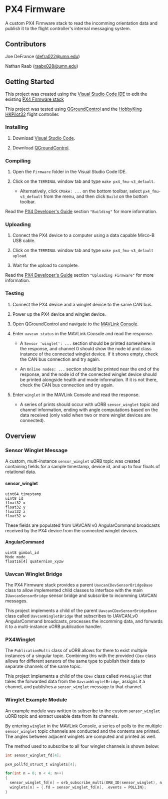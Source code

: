 # PX4 Firmware

A custom PX4 Firmware stack to read the incomming orientation data and publish it to the flight controller's internal messaging system.

## Contributors

Joe DeFrance (defra022@umn.edu)

Nathan Raab (raabx028@umn.edu)

## Getting Started

This project was created using the [Visual Studio Code IDE](https://code.visualstudio.com/) to edit the existing [PX4 Firmware stack](https://github.com/PX4/Firmware) 

This project was tested using [QGroundControl](https://docs.qgroundcontrol.com/en/getting_started/download_and_install.html) and the [HobbyKing HKPilot32](https://docs.px4.io/v1.9.0/en/flight_controller/HKPilot32.html) flight controller.

### Installing

1. Download [Visual Studio Code](https://code.visualstudio.com/).

2. Download [QGroundControl](https://docs.qgroundcontrol.com/en/getting_started/download_and_install.html).

### Compiling

1. Open the `Firmware` folder in the Visual Studio Code IDE.

2. Click on the `TERMINAL` window tab and type `make px4_fmu-v3_default`.

   * Alternatively, click `CMake: ...` on the bottom toolbar, select `px4_fmu-v3_default` from the menu, and then click `Build` on the bottom toolbar.

Read the [PX4 Developer's Guide](https://dev.px4.io/v1.9.0/en/setup/building_px4.html) section `"Building"` for more information.

### Uploading

1. Connect the PX4 device to a computer using a data capable Mirco-B USB cable.

2. Click on the `TERMINAL` window tab and type `make px4_fmu-v3_default upload`.

3. Wait for the upload to complete.

Read the [PX4 Developer's Guide](https://dev.px4.io/v1.9.0/en/setup/building_px4.html) section `"Uploading Firmware"` for more information.

### Testing

1. Connect the PX4 device and a winglet device to the same CAN bus.

2. Power up the PX4 device and winglet device.

3. Open QGroundControl and navigate to the [MAVLink Console](https://docs.qgroundcontrol.com/en/analyze_view/mavlink_console.html).

4. Enter `uavcan status` in the MAVLink Console and read the response.

    * A `Sensor 'winglet': ...` section should be printed somewhere in the response, and channel 0 should show the node id and class instance of the connected winglet device. If it shows empty, check the CAN bus connection and try again.
  
    * An `Online nodes: ...` section should be printed near the end of the response, and the node id of the connected winglet device should be printed alongside health and mode information. If it is not there, check the CAN bus connection and try again.

5. Enter `winglet` in the MAVLink Console and read the response.

    * A series of prints should occur with uORB `sensor_winglet` topic and channel information, ending with angle computations based on the data received (only valid when two or more winglet devices are connected).
    
## Overview

### Sensor Winglet Message

A custom, multi-instance `sensor_winglet` uORB topic was created containing fields for a sample timestamp, device id, and up to four floats of rotational data.

#### sensor_winglet

  ```
  uint64 timestamp
  uint8 id
  float32 x
  float32 y
  float32 z
  float32 w
  ```
    
These fields are populated from UAVCAN v0 AngularCommand broadcasts received by the PX4 device from the connected winglet devices.

#### AngularCommand

  ```
  uint8 gimbal_id
  Mode mode
  float16[4] quaternion_xyzw
  ```

### Uavcan Winglet Bridge

The PX4 Firmware stack provides a parent `UavcanCDevSensorBridgeBase` class to allow implemented child classes to interface with the main `IUavcanSensorBridge` sensor bridge and subscribe to incomming UAVCAN messages.

This project implements a child of the parent `UavcanCDevSensorBridgeBase` class called `UavcanWingletBridge` that subscribes to UAVCAN_v0 AngularCommand broadcasts, processes the incomming data, and forwards it to a multi-instance uORB publication handler.

### PX4Winglet

The `PublicationMulti` class of uORB allows for there to exist multiple instances of a singular topic. Combining this with the provided `CDev` class allows for different sensors of the same type to publish their data to separate channels of the same topic.

This project implements a child of the `CDev` class called `PX4Winglet` that takes the forwarded data from the `UavcanWingletBridge`, assigns it a channel, and publishes a `sensor_winglet` message to that channel.

### Winglet Example Module

An example module was written to subscribe to the custom `sensor_winglet` uORB topic and extract useable data from its channels.

By entering `winglet` in the MAVLink Console, a series of polls to the multiple `sensor_winglet` topic channels are conducted and the contents are printed. The angles between adjacent winglets are computed and printed as well.

The method used to subscribe to all four winglet channels is shown below:

```c
int sensor_winglet_fd[4];

px4_pollfd_struct_t winglets[4];

for(int n = 0; n < 4; n++)
{
  sensor_winglet_fd[n] = orb_subscribe_multi(ORB_ID(sensor_winglet), n);
  winglets[n] = {.fd = sensor_winglet_fd[n], .events = POLLIN};
}
```
